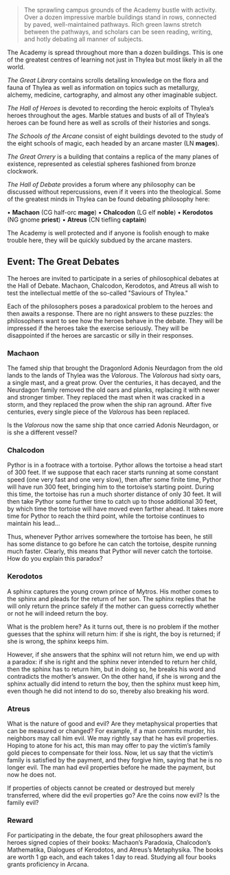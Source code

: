 > The sprawling campus grounds of the Academy bustle with activity. Over a dozen impressive marble buildings stand in rows, connected by paved, well-maintained pathways. Rich green lawns stretch between the pathways, and scholars can be seen reading, writing, and hotly debating all manner of subjects.

The Academy is spread throughout more than a dozen buildings. This is one of the greatest centres of learning not just in Thylea but most likely in all the world.

*The Great Library* contains scrolls detailing knowledge on the flora and fauna of Thylea as well as information on topics such as metallurgy, alchemy, medicine, cartography, and almost any other imaginable subject.
 
*The Hall of Heroes* is devoted to recording the heroic exploits of Thylea’s heroes throughout the ages. Marble statues and busts of all of Thylea’s heroes can be found here as well as scrolls of their histories and songs.

*The Schools of the Arcane* consist of eight buildings devoted to the study of the eight schools of magic, each headed by an arcane master (LN **mages**).

*The Great Orrery* is a building that contains a replica of the many planes of existence, represented as celestial spheres fashioned from bronze clockwork.

*The Hall of Debate* provides a forum where any philosophy can be discussed without repercussions, even if it veers into the theological. Some of the greatest minds in Thylea can be found debating philosophy here:

• **Machaon** (CG half-orc **mage**)
• **Chalcodon** (LG elf **noble**)
• **Kerodotos** (NG gnome **priest**)
• **Atreus** (CN tiefling **captain**)

The Academy is well protected and if anyone is foolish enough to make trouble here, they will be quickly subdued by the arcane masters.

## Event: The Great Debates
The heroes are invited to participate in a series of philosophical debates at the Hall of Debate. Machaon, Chalcodon, Kerodotos, and Atreus all wish to test the intellectual mettle of the so-called "Saviours of Thylea." 

Each of the philosophers poses a paradoxical problem to the heroes and then awaits a response. There are no right answers to these puzzles: the philosophers want to see how the heroes behave in the debate. They will be impressed if the heroes take the exercise seriously. They will be disappointed if the heroes are sarcastic or silly in their responses.

### Machaon
The famed ship that brought the Dragonlord Adonis Neurdagon from the old lands to the lands of Thylea was the *Valorous*. The *Valorous* had sixty oars, a single mast, and a great prow. Over the centuries, it has decayed, and the Neurdagon family removed the old oars and planks, replacing it with newer and stronger timber. They replaced the mast when it was cracked in a storm, and they replaced the prow when the ship ran aground. After five centuries, every single piece of the *Valorous* has been replaced.

Is the *Valorous* now the same ship that once carried Adonis Neurdagon, or is she a different vessel?

### Chalcodon
Pythor is in a footrace with a tortoise. Pythor allows the tortoise a head start of 300 feet. If we suppose that each racer starts running at some constant speed (one very fast and one very slow), then after some finite time, Pythor will have run 300 feet, bringing him to the tortoise’s starting point. During this time, the tortoise has run a much shorter distance of only 30 feet. It will then take Pythor some further time to catch up to those additional 30 feet, by which time the tortoise will have moved even farther ahead. It takes more time for Pythor to reach the third point, while the tortoise continues to maintain his lead...

Thus, whenever Pythor arrives somewhere the tortoise has been, he still has some distance to go before he can catch the tortoise, despite running much faster. Clearly, this means that Pythor will never catch the tortoise. How do you explain this paradox?

### Kerodotos
A sphinx captures the young crown prince of Mytros. His mother comes to the sphinx and pleads for the return of her son. The sphinx replies that he will only return the prince safely if the mother can guess correctly whether or not he will indeed return the boy.

What is the problem here? As it turns out, there is no problem if the mother guesses that the sphinx will return him: if she is right, the boy is returned; if she is wrong, the sphinx keeps him.

However, if she answers that the sphinx will not return him, we end up with a paradox: if she is right and the sphinx never intended to return her child, then the sphinx has to return him, but in doing so, he breaks his word and contradicts the mother’s answer. On the other hand, if she is wrong and the sphinx actually did intend to return the boy, then the sphinx must keep him, even though he did not intend to do so, thereby also breaking his word.

### Atreus
What is the nature of good and evil? Are they metaphysical properties that can be measured or changed? For example, if a man commits murder, his neighbors may call him evil. We may rightly say that he has evil properties. Hoping to atone for his act, this man may offer to pay the victim’s family gold pieces to compensate for their loss. Now, let us say that the victim’s family is satisfied by the payment, and they forgive him, saying that he is no longer evil. The man had evil properties before he made the payment, but now he does not.

If properties of objects cannot be created or destroyed but merely transferred, where did the evil properties go? Are the coins now evil? Is the family evil?

### Reward
For participating in the debate, the four great philosophers award the heroes signed copies of their books: Machaon’s Paradoxia, Chalcodon’s Mathematika, Dialogues of Kerodotos, and Atreus’s Metaphysika. The books are worth 1 gp each, and each takes 1 day to read. Studying all four books grants proficiency in Arcana.